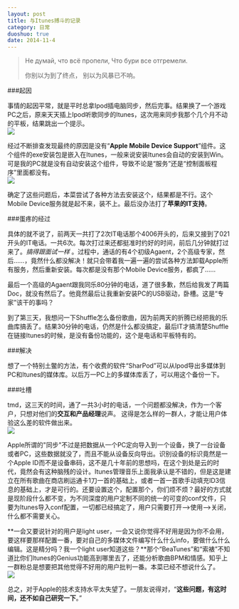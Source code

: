 ```yaml
---
layout: post
title: 与Itunes搏斗的记录
category: 日常
duoshuo: true
date: 2014-11-4
---
```


> Не думай, что всё пропели, Что бури все отгремели.
> 
> 你别以为到了终点， 别以为风暴已不响。

###起因

事情的起因平常，就是平时总拿Ipod插电脑同步，然后完事。结果换了一个游戏PC之后，原来天天插上Ipod听歌同步的Itunes，这次用来同步我那个几个月不动的平板，结果跳出一个提示。  
![](http://jerboa.qiniudn.com/Itunes-64-未安装必要软件-ipad.jpg)

经过不断排查发现最终的原因是没有“**Apple Mobile Device Support**”组件。这个组件的exe安装包是嵌入在Itunes，一般来说安装Itunes会自动的安装到Win。可是我的PC就是没有自动安装这个组件，导致不论是“服务”还是“控制面板程序”里面都没有。  
![](http://jerboa.qiniudn.com/Itunes-Moile-Device-msi.jpg)

确定了这些问题后，本菜尝试了各种方法去安装这个，结果都是不行。这个Mobile Device服务就是起不来，装不上。最后没办法打了**苹果的IT支持**。

###蛋疼的经过

具体的就不说了，前两天一共打了2次IT电话那个4006开头的，后来又接到了021开头的IT电话。一共6次。每次打过来还都挺准时约好的时间，前后几分钟就打过来了。*搞得跟面试一样* 。过程中，通话的有4个初级Agaent，2个高级专家，然后……，竟然什么都没解决！就只会带着我一遍一遍的尝试各种方法卸载Apple所有服务，然后重新安装。每次都是没有那个Mobile Device服务，都疯了……

最后一个高级的Agaent跟我同乐80分钟的电话，道了很多歉，然后给我发了两篇Doc，就没有然后了。他竟然最后让我重新安装PC的USB驱动，卧槽。这是“专家”该干的事吗？

到了第三天，我想问一下Shuffle怎么备份歌曲，因为前两天的折腾已经把我的乐曲库搞丢了。结果30分钟的电话，仍然是什么都没搞定，最后IT才搞清楚Shuffle在链接Itunes的时候，是没有备份功能的，这个是电话和平板特有的。

###解决

想了一个特别土鳖的方法，有个收费的软件“SharPod”可以从Ipod导出多媒体到PC和Itunes的媒体库。以后万一PC上的多媒体库丢了，可以用这个备份一下。

###吐槽

tmd，这三天的时间，通了一共3小时的电话，一个问题都没解决，作为一个客户，只想对他们的**交互和产品经理**说声。  这得是怎么样的一群人，才能让用户体验这么差的软件做出来。  
![](http://jerboa.qiniudn.com/去你妈的-闻香识女人.jpg)

Apple所谓的"同步"不过是把数据从一个PC定向导入到一个设备，换了一台设备或者PC，这些数据就没了，而且不能从设备反向导出。识别设备的标识竟然是一个Apple ID而不是设备串码，这不是几十年前的思想吗，在这个到处是云的时代，竟然会有这种脑残的设计。Itunes管理音乐上面我承认是不错的，但是这是建立在所有歌曲在商店刷运通卡1刀一首的基础上，或者一首一首歌手动填充ID3信息的基础上，才是可行的。还要设置这个，配置那个，你们烦不烦？最好的方式就是现阶段什么都不变，为不同深度的用户定制不同的统一的可变的conf文件，只要为Itunes导入conf配置，一切都已经搞定了，用户只需要打开-->使用-->关闭，什么都不需要关心。

**一会又要说针对的用户是light user，一会又说你觉得不好用是因为你不会用，要这样要那样配置一番，要对自己的多媒体文件编写什么什么info，要做什么什么编辑。这是精分吗？我一个light user知道这些？**那个“BeaTunes”和“索裱”不知道比你们Itunes的Genius功能高到哪里去了，还能分析歌曲BPM和情感。知乎上一群粉总是想要把其他觉得不好用的用户批判一番。本菜已经不想说什么了。  
![](http://jerboa.qiniudn.com/截图党-愤怒.jpg)

总之，对于Apple的技术支持水平太失望了。一朋友说得对，“**这些问题，有这时间，还不如自己研究一下**。”


